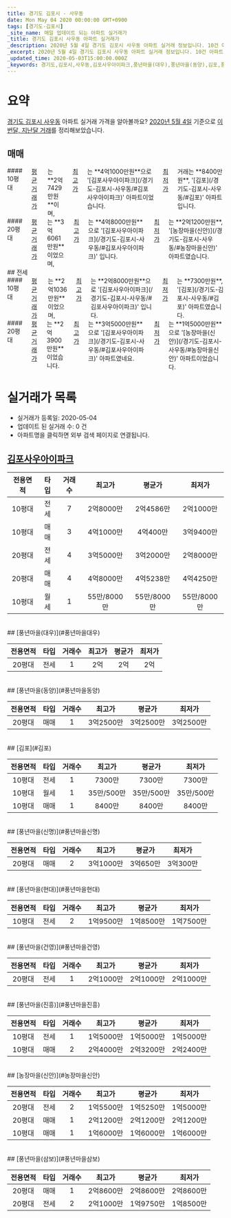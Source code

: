 ```yaml
---
title: 경기도 김포시 - 사우동
date: Mon May 04 2020 00:00:00 GMT+0900
tags: [경기도-김포시]
_site_name: 매일 업데이트 되는 아파트 실거래가
_title: 경기도 김포시 사우동 아파트 실거래가
_description: 2020년 5월 4일 경기도 김포시 사우동 아파트 실거래 정보입니다. 10건 아파트 정보가 있습니다.
_excerpt: 2020년 5월 4일 경기도 김포시 사우동 아파트 실거래 정보입니다. 10건 아파트 정보가 있습니다.
_updated_time: 2020-05-03T15:00:00.000Z
_keywords: 경기도,김포시,사우동,김포사우아이파크,풍년마을(대우),풍년마을(동양),김포,풍년마을(신명),풍년마을(현대),풍년마을(건영),풍년마을(진흥),농장마을(신안),풍년마을(삼보)
---
```





# 요약
<ins>경기도 김포시 사우동</ins> 아파트 실거래 가격을 알아볼까요? <ins>2020년 5월 4일</ins> 기준으로 <ins>이번달, 지난달 거래</ins>를 정리해보았습니다.

## 매매
<div class="container">
<div class="six columns" markdown="1">
#### 10평대
<ins>평균 거래가</ins>는 **2억7429만원**이며, <ins>최고가</ins>는 **4억1000만원**으로 '[김포사우아이파크](/경기도-김포시-사우동/#김포사우아이파크)' 아파트이었습니다. <ins>최저가</ins> 거래는 **8400만원**, '[김포](/경기도-김포시-사우동/#김포)' 아파트입니다.
</div>
<div class="six columns" markdown="1">
#### 20평대
<ins>평균 거래가</ins>는 **3억6061만원**이었으며, <ins>최고가</ins>는 **4억8000만원**으로 '[김포사우아이파크](/경기도-김포시-사우동/#김포사우아이파크)' 입니다. <ins>최저가</ins>는 **2억1200만원**, '[농장마을(신안)](/경기도-김포시-사우동/#농장마을신안)' 아파트였습니다.
</div>
</div>
## 전세
<div class="container">
<div class="six columns" markdown="1">
#### 10평대
<ins>평균 거래가</ins>는 **2억1036만원**이었으며, <ins>최고가</ins>는 **2억8000만원**으로 '[김포사우아이파크](/경기도-김포시-사우동/#김포사우아이파크)' 입니다. <ins>최저가</ins>는 **7300만원**, '[김포](/경기도-김포시-사우동/#김포)' 아파트였습니다.
</div>
<div class="six columns" markdown="1">
#### 20평대
<ins>평균 거래가</ins>는 **2억3900만원**이었습니다. <ins>최고가</ins>는 **3억5000만원**으로 '[김포사우아이파크](/경기도-김포시-사우동/#김포사우아이파크)' 아파트였네요. <ins>최저가</ins>는 **1억5000만원**으로 '[농장마을(신안)](/경기도-김포시-사우동/#농장마을신안)' 아파트이었습니다.
</div>
</div>



# 실거래가 목록
- 실거래가 등록일: 2020-05-04
- 업데이트 된 실거래 수: 0 건
- 아파트명을 클릭하면 외부 검색 페이지로 연결됩니다.

## [김포사우아이파크](#김포사우아이파크)

|전용면적|타입|거래수|최고가|평균가|최저가|
|:---:|:---:|:---:|:---:|:---:|:---:|
|10평대|<span class="deal-type-2">전세</span>|7|2억8000만|2억4586만|2억1000만|
|10평대|<span class="deal-type-1">매매</span>|3|4억1000만|4억400만|3억9400만|
|20평대|<span class="deal-type-2">전세</span>|4|3억5000만|3억2000만|2억8000만|
|20평대|<span class="deal-type-1">매매</span>|4|4억8000만|4억5238만|4억4250만|
|10평대|<span class="deal-type-3">월세</span>|1|55만/8000만|55만/8000만|55만/8000만|

<br/>
## [풍년마을(대우)](#풍년마을대우)

|전용면적|타입|거래수|최고가|평균가|최저가|
|:---:|:---:|:---:|:---:|:---:|:---:|
|20평대|<span class="deal-type-2">전세</span>|1|2억|2억|2억|

<br/>
## [풍년마을(동양)](#풍년마을동양)

|전용면적|타입|거래수|최고가|평균가|최저가|
|:---:|:---:|:---:|:---:|:---:|:---:|
|20평대|<span class="deal-type-1">매매</span>|1|3억2500만|3억2500만|3억2500만|

<br/>
## [김포](#김포)

|전용면적|타입|거래수|최고가|평균가|최저가|
|:---:|:---:|:---:|:---:|:---:|:---:|
|10평대|<span class="deal-type-2">전세</span>|1|7300만|7300만|7300만|
|10평대|<span class="deal-type-3">월세</span>|1|35만/500만|35만/500만|35만/500만|
|10평대|<span class="deal-type-1">매매</span>|1|8400만|8400만|8400만|

<br/>
## [풍년마을(신명)](#풍년마을신명)

|전용면적|타입|거래수|최고가|평균가|최저가|
|:---:|:---:|:---:|:---:|:---:|:---:|
|20평대|<span class="deal-type-1">매매</span>|2|3억1000만|3억650만|3억300만|

<br/>
## [풍년마을(현대)](#풍년마을현대)

|전용면적|타입|거래수|최고가|평균가|최저가|
|:---:|:---:|:---:|:---:|:---:|:---:|
|10평대|<span class="deal-type-2">전세</span>|2|1억9500만|1억8500만|1억7500만|

<br/>
## [풍년마을(건영)](#풍년마을건영)

|전용면적|타입|거래수|최고가|평균가|최저가|
|:---:|:---:|:---:|:---:|:---:|:---:|
|20평대|<span class="deal-type-2">전세</span>|1|2억1000만|2억1000만|2억1000만|

<br/>
## [풍년마을(진흥)](#풍년마을진흥)

|전용면적|타입|거래수|최고가|평균가|최저가|
|:---:|:---:|:---:|:---:|:---:|:---:|
|10평대|<span class="deal-type-2">전세</span>|1|1억5000만|1억5000만|1억5000만|
|10평대|<span class="deal-type-1">매매</span>|2|2억4000만|2억3200만|2억2400만|

<br/>
## [농장마을(신안)](#농장마을신안)

|전용면적|타입|거래수|최고가|평균가|최저가|
|:---:|:---:|:---:|:---:|:---:|:---:|
|20평대|<span class="deal-type-2">전세</span>|2|1억5500만|1억5250만|1억5000만|
|20평대|<span class="deal-type-1">매매</span>|1|2억1200만|2억1200만|2억1200만|
|10평대|<span class="deal-type-1">매매</span>|1|1억6000만|1억6000만|1억6000만|

<br/>
## [풍년마을(삼보)](#풍년마을삼보)

|전용면적|타입|거래수|최고가|평균가|최저가|
|:---:|:---:|:---:|:---:|:---:|:---:|
|20평대|<span class="deal-type-1">매매</span>|1|2억8600만|2억8600만|2억8600만|
|20평대|<span class="deal-type-2">전세</span>|2|2억1000만|1억9750만|1억8500만|

<br/>



